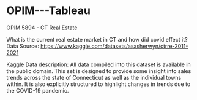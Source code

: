 # OPIM---Tableau
OPIM 5894 - CT Real Estate 

What is the current real estate market in CT and how did covid effect it?
Data Source: https://www.kaggle.com/datasets/asasherwyn/ctrre-2011-2021

Kaggle Data description: All data compiled into this dataset is available in the public domain. This set is designed to provide some insight into sales trends across the state of Connecticut as well as the individual towns within. It is also explicitly structured to highlight changes in trends due to the COVID-19 pandemic.
